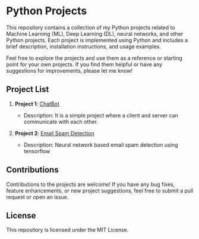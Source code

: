 # Python Projects

This repository contains a collection of my Python projects related to Machine Learning (ML), Deep Learning (DL), neural networks, and other Python projects. Each project is implemented using Python and includes a brief description, installation instructions, and usage examples.

Feel free to explore the projects and use them as a reference or starting point for your own projects. If you find them helpful or have any suggestions for improvements, please let me know!

## Project List

1. **Project 1**: [ChatBot](https://github.com/Ashad001/PythonProjects/tree/main/ChatBot)
    - Description: It is a simple project where a client and server can communicate with each other.

2. **Project 2**: [Email Spam Detection](https://github.com/Ashad001/PythonProjects/tree/main/EmailSpamChecker)
   - Description: Neural network based email spam detection using tensorflow

## Contributions

Contributions to the projects are welcome! If you have any bug fixes, feature enhancements, or new project suggestions, feel free to submit a pull request or open an issue.

## License
This repository is licensed under the MIT License. 
